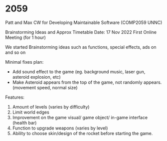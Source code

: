 # 2059

Patt and Max CW for Developing Maintainable Software (COMP2059 UNNC)


Brainstorming Ideas and Approx Timetable 
Date: 17 Nov 2022 First Online Meeting (for 1 hour)

We started Brainstorming ideas such as functions, special effects, ads on and so on

Minimal fixes plan:
- Add sound effect to the game (eg. background music, laser gun, asteroid explosion, etc)
- Make Asteroid appears from the top of the game, not randomly appears. (movement speed, normal size)

Features:
1. Amount of levels (varies by difficulty)
2. Limit world edges
3. Improvement on the game visual/ game object/ in-game interface (health bar) 
4. Function to upgrade weapons (varies by level) 
5. Ability to choose skin/design of the rocket before starting the game. 

